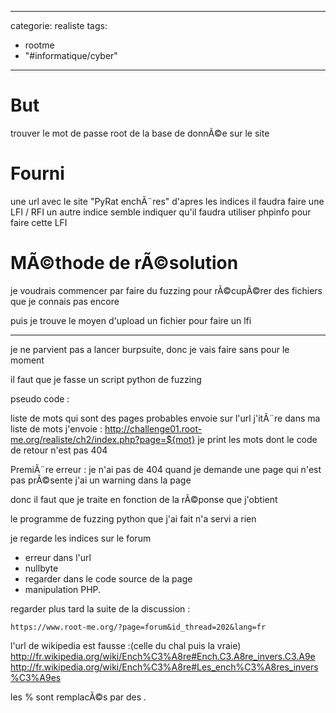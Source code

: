 <script src="../../../js/password-protect.js"></script>

---
categorie: realiste
tags:
  - rootme
  - "#informatique/cyber"
---

# But

trouver le mot de passe root de la base de donnÃ©e sur le site

# Fourni


une url avec le site "PyRat enchÃ¨res"
d'apres les indices il faudra faire une LFI / RFI 
un autre indice semble indiquer qu'il faudra utiliser phpinfo pour faire cette LFI

# MÃ©thode de rÃ©solution

je voudrais commencer par faire du fuzzing pour rÃ©cupÃ©rer des fichiers que je connais pas encore

puis je trouve le moyen d'upload un fichier pour faire un lfi 

---

je ne parvient pas a lancer burpsuite, donc je vais faire sans pour le moment

il faut que je fasse un script python de fuzzing

pseudo code : 

liste de mots qui sont des pages probables
envoie sur l'url 
j'itÃ¨re dans ma liste de mots
	j'envoie : http://challenge01.root-me.org/realiste/ch2/index.php?page=${mot}
	je print les mots dont le code de retour n'est pas 404

PremiÃ¨re erreur : 
je n'ai pas de 404 quand je demande une page qui n'est pas prÃ©sente
j'ai un warning dans la page

donc il faut que je traite en fonction de la rÃ©ponse que j'obtient

le programme de fuzzing python que j'ai fait n'a servi a rien

je regarde les indices sur le forum

- erreur dans l'url
- nullbyte 
-  regarder dans le code source de la page
- manipulation PHP.<qqchose>



regarder plus tard la suite de la discussion : 
```
https://www.root-me.org/?page=forum&id_thread=202&lang=fr
```

l'url de wikipedia est fausse  :(celle du chal puis la vraie)
http://fr.wikipedia.org/wiki/Ench%C3%A8re#Ench.C3.A8re_invers.C3.A9e
http://fr.wikipedia.org/wiki/Ench%C3%A8re#Les_ench%C3%A8res_invers%C3%A9es

les % sont remplacÃ©s par des .